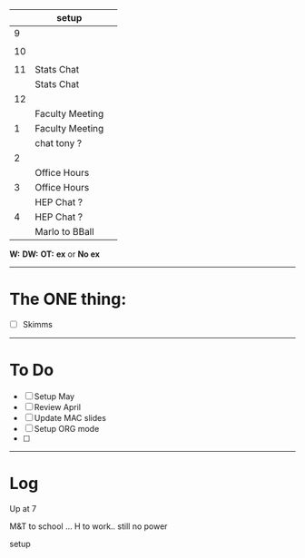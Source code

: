 
|     | setup           |     |
| --- | --------------- | --- |
| 9   |                 |     |
|     | 
| 10  |                 |     |
|     |                 |     |
| 11  | Stats Chat      |     |
|     | Stats Chat      |     |
| 12  |                 |     |
|     | Faculty Meeting |     |
| 1   | Faculty Meeting |     |
|     | chat tony ?     |     |
| 2   |                 |     |
|     | Office Hours    |     |
| 3   | Office Hours    |     |
|     | HEP Chat ?      |     |
| 4   | HEP Chat ?      |     |
|     | Marlo to BBall  |     |

**W:**
**DW:**
**OT:**
**ex** or **No ex**

---
# The ONE thing: 
- [ ] Skimms

---
# To Do

- [ ] Setup May 
- [ ] Review April 
- [ ] Update MAC slides
- [ ] Setup ORG mode
- [ ] 

---

# Log

Up at 7 

M&T to school ... H to work.. still no power

setup

